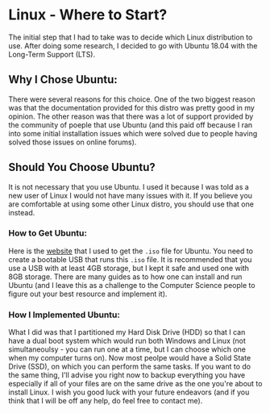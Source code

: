 # Linux - Where to Start?

The initial step that I had to take was to decide which Linux distribution to use. After doing some research, I decided to go with Ubuntu 18.04 with the Long-Term Support (LTS). 

## Why I Chose Ubuntu:

There were several reasons for this choice. One of the two biggest reason was that the documentation provided for this distro was pretty good in my opinion. The other reason was that there was a lot of support provided by the community of poeple that use Ubuntu (and this paid off because I ran into some initial installation issues which were solved due to people having solved those issues on online forums). 

## Should You Choose Ubuntu?

It is not necessary that you use Ubuntu. I used it because I was told as a new user of Linux I would not have many issues with it. If you believe you are comfortable at using some other Linux distro, you should use that one instead. 

### How to Get Ubuntu:

Here is the [website](https://ubuntu.com/download/desktop) that I used to get the `.iso` file for Ubuntu. You need to create a bootable USB that runs this `.iso` file. It is recommended that you use a USB with at least 4GB storage, but I kept it safe and used one with 8GB storage. There are many guides as to how one can install and run Ubuntu (and I leave this as a challenge to the Computer Science people to figure out your best resource and implement it). 

### How I Implemented Ubuntu:

What I did was that I partitioned my Hard Disk Drive (HDD) so that I can have a dual boot system which would run both Windows and Linux (not simultaneoulsy - you can run one at a time, but I can choose which one when my computer turns on). Now most peolpe would have a Solid State Drive (SSD), on which you can perform the same tasks. If you want to do the same thing, I'll advise you right now to backup everything you have especially if all of your files are on the same drive as the one you're about to install Linux. I wish you good luck with your future endeavors (and if you think that I will be off any help, do feel free to contact me).
